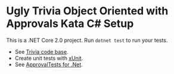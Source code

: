 # Ugly Trivia Object Oriented with Approvals Kata C# Setup

This is a .NET Core 2.0 project. Run `dotnet test` to
run your tests.

* See [Trivia code base](https://github.com/caradojo/trivia).
* Create unit tests with [xUnit](https://xunit.github.io/).
* See [ApprovalTests for .Net](https://github.com/approvals/ApprovalTests.Net).
